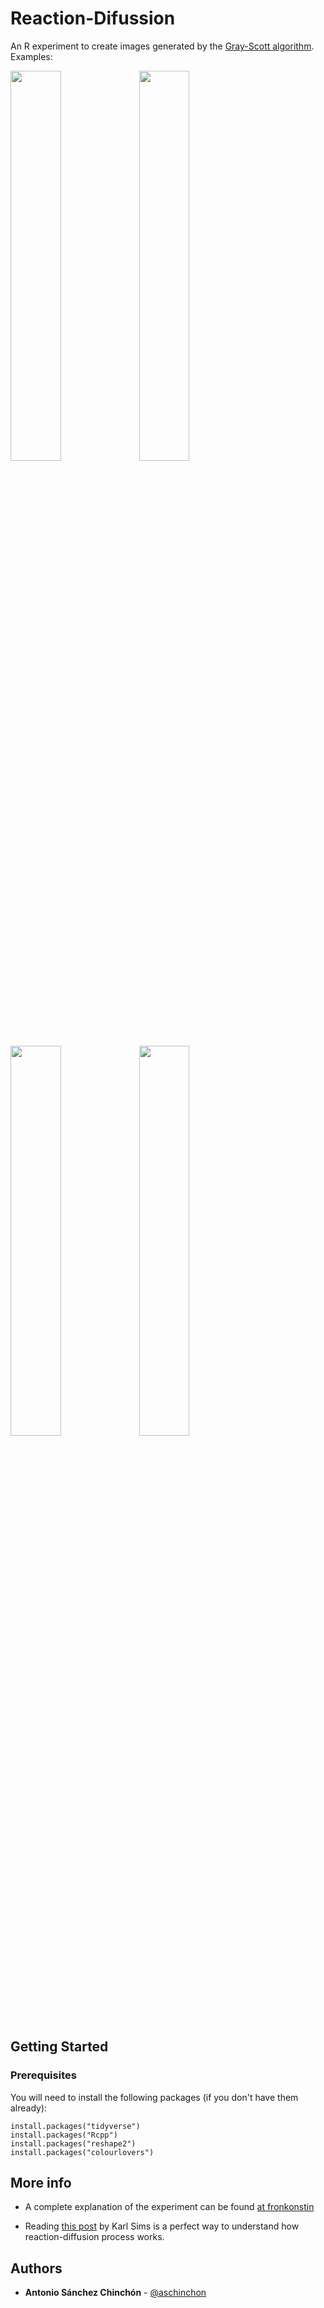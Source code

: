 # Reaction-Difussion

An R experiment to create images generated by the [Gray-Scott algorithm](https://en.wikipedia.org/wiki/Chaos_game). Examples:

<img src="https://fronkonstin.com/wp-content/uploads/2019/12/Fplot_0.0295_0.0561_3900.png" width=40%></img>
<img src="https://fronkonstin.com/wp-content/uploads/2019/12/plot_0.0193249659845606_0.0493904990609735_5800.png" width=40%></img>
<img src="https://fronkonstin.com/wp-content/uploads/2019/12/Rplot_0.0545_0.062_6400.png" width=40%></img>
<img src="https://fronkonstin.com/wp-content/uploads/2019/12/plot_0.032786271139048_0.0573596097063273_5800.png" width=40%></img>

## Getting Started

### Prerequisites

You will need to install the following packages (if you don't have them already):

```
install.packages("tidyverse")
install.packages("Rcpp")
install.packages("reshape2")
install.packages("colourlovers")
```

## More info

+ A complete explanation of the experiment can be found [at fronkonstin](https://fronkonstin.com/)

+ Reading [this post](https://www.karlsims.com/rd.html) by Karl Sims is a perfect way to understand how reaction-diffusion process works.

## Authors

* **Antonio Sánchez Chinchón** - [@aschinchon](https://twitter.com/aschinchon)

